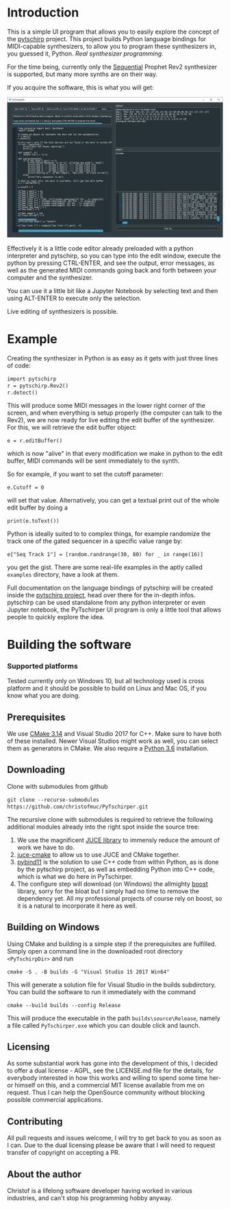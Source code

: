 # Introduction

This is a simple UI program that allows you to easily explore the concept of the [pytschirp]() project. This project builds Python language bindings for MIDI-capable synthesizers, to allow you to program these synthesizers in, you guessed it, Python. *Real synthesizer programming*.

For the time being, currently only the [Sequential](https://www.sequential.com/) Prophet Rev2 synthesizer is supported, but many more synths are on their way.

If you acquire the software, this is what you will get:

![](screenshot.png)

Effectively it is a little code editor already preloaded with a python interpreter and pytschirp, so you can type into the edit window, execute the python by pressing CTRL-ENTER, and see the output, error messages, as well as the generated MIDI commands going back and forth between your computer and the synthesizer.

You can use it a little bit like a Jupyter Notebook by selecting text and then using ALT-ENTER to execute only the selection.

Live editing of synthesizers is possible.

# Example

Creating the synthesizer in Python is as easy as it gets with just three lines of code:

    import pytschirp
    r = pytschirp.Rev2()
    r.detect()

This will produce some MIDI messages in the lower right corner of the screen, and when everything is setup properly (the computer can talk to the Rev2), we are now ready for live editing the edit buffer of the synthesizer. For this, we will retrieve the edit buffer object:

    e = r.editBuffer()

which is now "alive" in that every modification we make in python to the edit buffer, MIDI commands will be sent immediately to the synth. 

So for example, if you want to set the cutoff parameter:

    e.Cutoff = 0

will set that value. Alternatively, you can get a textual print out of the whole edit buffer by doing a 

    print(e.toText())

Python is ideally suited to to complex things, for example randomize the track one of the gated sequencer in a specific value range by:

    e["Seq Track 1"] = [random.randrange(30, 80) for _ in range(16)]

you get the gist. There are some real-life examples in the aptly called `examples` directory, have a look at them.

Full documentation on the language bindings of pytschirp will be created inside the [pytschirp project](https://github.com/christofmuc/pytschirp), head over there for the in-depth infos. pytschirp can be used standalone from any python interpreter or even Jupyter notebook, the PyTschirper UI program is only a little tool that allows people to quickly explore the idea.

# Building the software

### Supported platforms

Tested currently only on Windows 10, but all technology used is cross platform and it should be possible to build on Linux and Mac OS, if you know what you are doing.

## Prerequisites

We use [CMake 3.14](https://cmake.org/) and Visual Studio 2017 for C++. Make sure to have both of these installed. Newer Visual Studios might work as well, you can select them as generators in CMake. We also require a [Python 3.6](https://www.python.org/downloads/release/python-360/) installation.

## Downloading

Clone with submodules from github

    git clone --recurse-submodules https://github.com/christofmuc/PyTschirper.git

The recursive clone with  submodules is required to retrieve the following additional modules already into the right spot inside the source tree:

1. We use the magnificent [JUCE library](https://juce.com/) to immensly reduce the amount of work we have to do. 
6. [juce-cmake](https://github.com/remymuller/juce-cmake) to allow us to use JUCE and CMake together.
3. [pybind11](https://pybind11.readthedocs.io/en/stable/) is the solution to use C++ code from within Python, as is done by the pytschirp project, as well as embedding Python into C++ code, which is what we do here in PyTschirper.
4. The configure step will download (on Windows) the allmighty [boost](https://www.boost.org/) library, sorry for the bloat but I simply had no time to remove the dependency yet. All my professional projects of course rely on boost, so it is a natural to incorporate it here as well.

## Building on Windows

Using CMake and building is a simple step if the prerequisites are fulfilled. Simply open a command line in the downloaded root directory `<PyTschirpDir>` and run

    cmake -S . -B builds -G "Visual Studio 15 2017 Win64"

This will generate a solution file for Visual Studio in the builds subdirctory. You can build the software to run it immediately with the command

    cmake --build builds --config Release

This will produce the executable in the path `builds\source\Release`, namely a file called `PyTschirper.exe` which you can double click and launch.

## Licensing

As some substantial work has gone into the development of this, I decided to offer a dual license - AGPL, see the LICENSE.md file for the details, for everybody interested in how this works and willing to spend some time her- or himself on this, and a commercial MIT license available from me on request. Thus I can help the OpenSource community without blocking possible commercial applications.

## Contributing

All pull requests and issues welcome, I will try to get back to you as soon as I can. Due to the dual licensing please be aware that I will need to request transfer of copyright on accepting a PR. 

## About the author

Christof is a lifelong software developer having worked in various industries, and can't stop his programming hobby anyway. 
